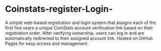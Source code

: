 # Coinstats-register-Login-
 A simple web-based registration and login system that assigns each of the first five users a unique CoinStats account verification link based on their registration order. After verifying ownership, users can log in and are automatically redirected to their assigned account link. Hosted on GitHub Pages for easy access and management.
